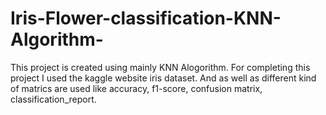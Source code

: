 # Iris-Flower-classification-KNN-Algorithm-
This project is created using mainly KNN Alogorithm. For completing this project I used the  kaggle  website  iris dataset. And as well as different kind of matrics are used like accuracy, f1-score, confusion matrix, classification_report.

